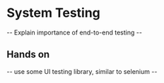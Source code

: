 System Testing
==============

-- Explain importance of end-to-end testing --

## Hands on

-- use some UI testing library, similar to selenium --